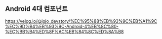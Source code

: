 ## Android 4대 컴포넌트
https://velog.io/@jojo_devstory/%EC%95%88%EB%93%9C%EB%A1%9C%EC%9D%B4%EB%93%9C-Android-4%EB%8C%80-%EC%BB%B4%ED%8F%AC%EB%84%8C%ED%8A%B8
